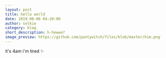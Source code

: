 ```yaml
---
layout: post
title: hello world
date: 2019-08-06 04:20:00
author: selkie
category: blog
short_description: h-hewwo?
image_preview: https://github.com/pantywitch/files/blob/master/him.png?raw=true
---
```

it's 4am i'm tired
:sparkles:
